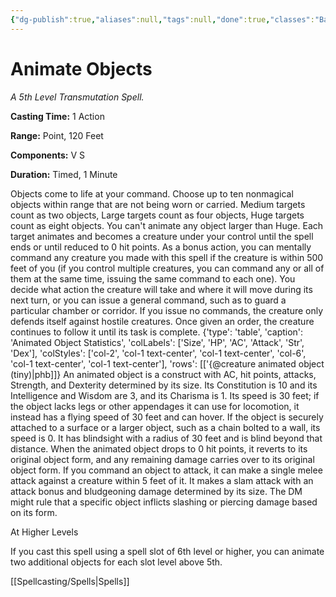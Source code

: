 ```yaml
---
{"dg-publish":true,"aliases":null,"tags":null,"done":true,"classes":"Bard, Sorcerer, Wizard, Artificer,","spellLevel":5,"school":"Transmutation","source":"PHB","permalink":"/spells/animate-objects/","dgHomeLink":false,"dgPassFrontmatter":true}
---
```


# Animate Objects
*A 5th Level Transmutation Spell.*

**Casting Time:** 1 Action

**Range:** Point, 120 Feet

**Components:** V S 

**Duration:** Timed, 1 Minute

Objects come to life at your command. Choose up to ten nonmagical objects within range that are not being worn or carried. Medium targets count as two objects, Large targets count as four objects, Huge targets count as eight objects. You can't animate any object larger than Huge. Each target animates and becomes a creature under your control until the spell ends or until reduced to 0 hit points.
As a bonus action, you can mentally command any creature you made with this spell if the creature is within 500 feet of you (if you control multiple creatures, you can command any or all of them at the same time, issuing the same command to each one). You decide what action the creature will take and where it will move during its next turn, or you can issue a general command, such as to guard a particular chamber or corridor. If you issue no commands, the creature only defends itself against hostile creatures. Once given an order, the creature continues to follow it until its task is complete.
{'type': 'table', 'caption': 'Animated Object Statistics', 'colLabels': ['Size', 'HP', 'AC', 'Attack', 'Str', 'Dex'], 'colStyles': ['col-2', 'col-1 text-center', 'col-1 text-center', 'col-6', 'col-1 text-center', 'col-1 text-center'], 'rows': [['{@creature animated object (tiny)|phb]]}
An animated object is a construct with AC, hit points, attacks, Strength, and Dexterity determined by its size. Its Constitution is 10 and its Intelligence and Wisdom are 3, and its Charisma is 1. Its speed is 30 feet; if the object lacks legs or other appendages it can use for locomotion, it instead has a flying speed of 30 feet and can hover. If the object is securely attached to a surface or a larger object, such as a chain bolted to a wall, its speed is 0. It has blindsight with a radius of 30 feet and is blind beyond that distance. When the animated object drops to 0 hit points, it reverts to its original object form, and any remaining damage carries over to its original object form.
If you command an object to attack, it can make a single melee attack against a creature within 5 feet of it. It makes a slam attack with an attack bonus and bludgeoning damage determined by its size. The DM might rule that a specific object inflicts slashing or piercing damage based on its form.

At Higher Levels

If you cast this spell using a spell slot of 6th level or higher, you can animate two additional objects for each slot level above 5th.

[[Spellcasting/Spells|Spells]]